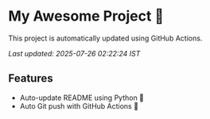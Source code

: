 # My Awesome Project 🚀

This project is automatically updated using GitHub Actions.

_Last updated: 2025-07-26 02:22:24 IST_

## Features
- Auto-update README using Python 🐍
- Auto Git push with GitHub Actions 🤖
